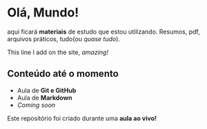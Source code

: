 # Olá, Mundo!
aqui ficará **materiais** de estudo que estou utilizando.
Resumos, pdf, arquivos práticos, tudo(_ou quase tudo_).

This line I add on the site, *amazing!*

## Conteúdo até o momento

* Aula de **Git e GitHub**
* Aula de **Markdown**
* *Coming soon*

Este repositório foi criado durante uma **aula ao vivo!**
